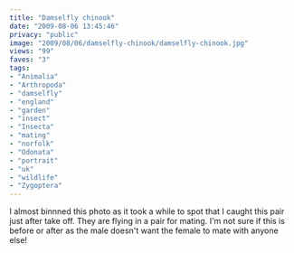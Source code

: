 ```yaml
---
title: "Damselfly chinook"
date: "2009-08-06 13:45:46"
privacy: "public"
image: "2009/08/06/damselfly-chinook/damselfly-chinook.jpg"
views: "99"
faves: "3"
tags:
- "Animalia"
- "Arthropoda"
- "damselfly"
- "england"
- "garden"
- "insect"
- "Insecta"
- "mating"
- "norfolk"
- "Odonata"
- "portrait"
- "uk"
- "wildlife"
- "Zygoptera"
---
```

I almost binnned this photo as it took a while to spot that I caught this pair just after take off. They are flying in a pair for mating. I'm not sure if this is before or after as the male doesn't want the female to mate with anyone else!<a href="/photos/2009/08/06/damselfly-chinook" rel="nofollow"></a>
